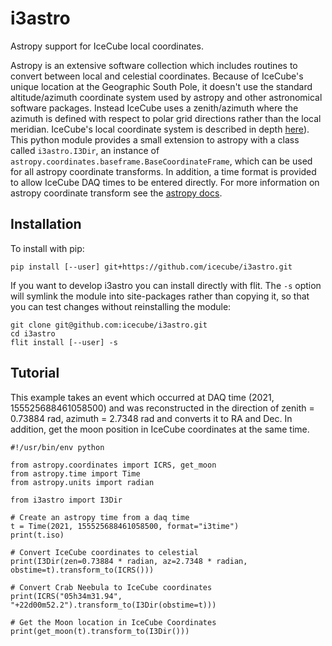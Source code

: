 # i3astro

Astropy support for IceCube local coordinates.

Astropy is an extensive software collection which includes routines to convert between local and celestial coordinates.
Because of IceCube's unique location at the Geographic South Pole, it doesn't use the standard altitude/azimuth
coordinate system used by astropy and other astronomical software packages.
Instead IceCube uses a zenith/azimuth where the azimuth is defined with respect to polar grid directions rather than the local meridian.
IceCube's local coordinate system is described in depth [here](https://docs.icecube.aq/icetray/main/projects/dataclasses/coordinates.html)).
This python module provides a small extension to astropy with a class called `i3astro.I3Dir`, an instance of
`astropy.coordinates.baseframe.BaseCoordinateFrame`, which can be used for all astropy coordinate transforms.
In addition, a time format is provided to allow IceCube DAQ times to be entered directly.
For more information on astropy coordinate transform see the [astropy docs](https://docs.astropy.org/en/stable/coordinates/index.html).

## Installation

To install with pip:

    pip install [--user] git+https://github.com/icecube/i3astro.git

If you want to develop i3astro you can install directly with flit.
The ``-s`` option will symlink the module into site-packages rather than copying it,
so that you can test changes without reinstalling the module:

    git clone git@github.com:icecube/i3astro.git
    cd i3astro
    flit install [--user] -s


## Tutorial

This example takes an event which occurred at DAQ time (2021, 155525688461058500) and was reconstructed in the direction of zenith = 0.73884 rad, azimuth = 2.7348 rad and converts it to RA and Dec.
In addition, get the moon position in IceCube coordinates at the same time.

    #!/usr/bin/env python

    from astropy.coordinates import ICRS, get_moon
    from astropy.time import Time
    from astropy.units import radian

    from i3astro import I3Dir

    # Create an astropy time from a daq time
    t = Time(2021, 155525688461058500, format="i3time")
    print(t.iso)

    # Convert IceCube coordinates to celestial
    print(I3Dir(zen=0.73884 * radian, az=2.7348 * radian, obstime=t).transform_to(ICRS()))

    # Convert Crab Neebula to IceCube coordinates
    print(ICRS("05h34m31.94", "+22d00m52.2").transform_to(I3Dir(obstime=t)))

    # Get the Moon location in IceCube Coordinates
    print(get_moon(t).transform_to(I3Dir()))
